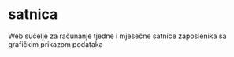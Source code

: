 # satnica
Web sučelje za računanje tjedne i mjesečne satnice zaposlenika sa grafičkim prikazom podataka
